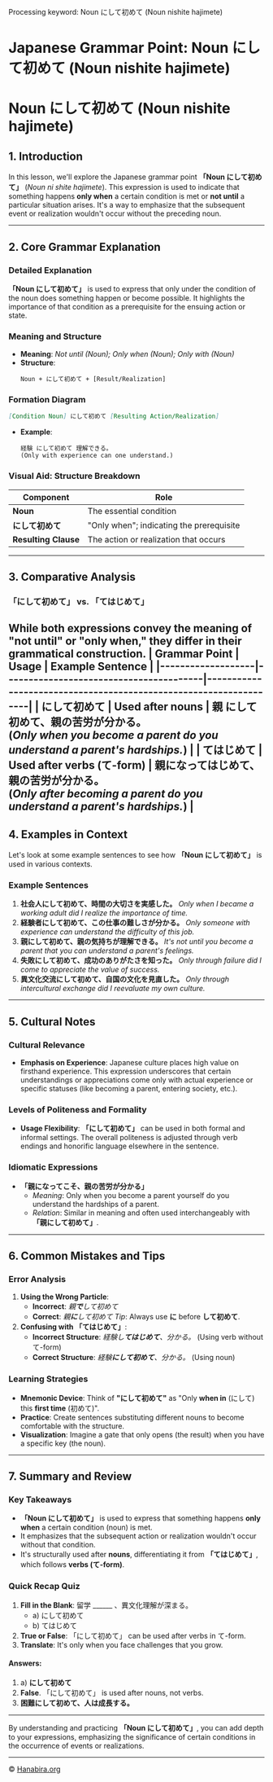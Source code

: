 Processing keyword: Noun にして初めて (Noun nishite hajimete)
# Japanese Grammar Point: Noun にして初めて (Noun nishite hajimete)
# Noun にして初めて (Noun nishite hajimete)
## 1. Introduction
In this lesson, we'll explore the Japanese grammar point **「Noun にして初めて」** (*Noun ni shite hajimete*). This expression is used to indicate that something happens **only when** a certain condition is met or **not until** a particular situation arises. It's a way to emphasize that the subsequent event or realization wouldn't occur without the preceding noun.

---
## 2. Core Grammar Explanation
### Detailed Explanation
**「Noun にして初めて」** is used to express that only under the condition of the noun does something happen or become possible. It highlights the importance of that condition as a prerequisite for the ensuing action or state.
### Meaning and Structure
- **Meaning**: *Not until (Noun); Only when (Noun); Only with (Noun)*
- **Structure**:
  ```
  Noun + にして初めて + [Result/Realization]
  ```
### Formation Diagram
```markdown
[Condition Noun] にして初めて [Resulting Action/Realization]
```
- **Example**:
  ```
  経験 にして初めて 理解できる。
  (Only with experience can one understand.)
  ```
### Visual Aid: Structure Breakdown
| **Component**            | **Role**                                   |
|--------------------------|--------------------------------------------|
| **Noun**                 | The essential condition                    |
| **にして初めて**          | "Only when"; indicating the prerequisite    |
| **Resulting Clause**     | The action or realization that occurs      |
---
## 3. Comparative Analysis
### 「にして初めて」 vs. 「てはじめて」
While both expressions convey the meaning of "not until" or "only when," they differ in their grammatical construction.
| **Grammar Point** | **Usage**                              | **Example Sentence**                                             |
|-------------------|----------------------------------------|------------------------------------------------------------------|
| **にして初めて**    | Used after **nouns**                  | 親 **にして初めて**、親の苦労が分かる。<br>(*Only when you become a parent do you understand a parent's hardships.*) |
| **てはじめて**      | Used after **verbs (て-form)**         | 親になっ**てはじめて**、親の苦労が分かる。<br>(*Only after becoming a parent do you understand a parent's hardships.*) |
---
## 4. Examples in Context
Let's look at some example sentences to see how **「Noun にして初めて」** is used in various contexts.
### Example Sentences
1. **社会人にして初めて、時間の大切さを実感した。**
   *Only when I became a working adult did I realize the importance of time.*
2. **経験者にして初めて、この仕事の難しさが分かる。**
   *Only someone with experience can understand the difficulty of this job.*
3. **親にして初めて、親の気持ちが理解できる。**
   *It's not until you become a parent that you can understand a parent's feelings.*
4. **失敗にして初めて、成功のありがたさを知った。**
   *Only through failure did I come to appreciate the value of success.*
5. **異文化交流にして初めて、自国の文化を見直した。**
   *Only through intercultural exchange did I reevaluate my own culture.*
---
## 5. Cultural Notes
### Cultural Relevance
- **Emphasis on Experience**: Japanese culture places high value on firsthand experience. This expression underscores that certain understandings or appreciations come only with actual experience or specific statuses (like becoming a parent, entering society, etc.).
### Levels of Politeness and Formality
- **Usage Flexibility**: **「にして初めて」** can be used in both formal and informal settings. The overall politeness is adjusted through verb endings and honorific language elsewhere in the sentence.
### Idiomatic Expressions
- **「親になってこそ、親の苦労が分かる」**
  - *Meaning*: Only when you become a parent yourself do you understand the hardships of a parent.
  - *Relation*: Similar in meaning and often used interchangeably with **「親にして初めて」**.
---
## 6. Common Mistakes and Tips
### Error Analysis
1. **Using the Wrong Particle**:
   - **Incorrect**: *親**で**して初めて*
   - **Correct**: *親**に**して初めて*
   *Tip*: Always use **に** before **して初めて**.
2. **Confusing with 「てはじめて」**:
   - **Incorrect Structure**: *経験し**てはじめて**、分かる。* (Using verb without て-form)
   - **Correct Structure**: *経験**にして初めて**、分かる。* (Using noun)
### Learning Strategies
- **Mnemonic Device**: Think of **"にして初めて"** as "Only **when in** (にして) this **first time** (初めて)".
- **Practice**: Create sentences substituting different nouns to become comfortable with the structure.
- **Visualization**: Imagine a gate that only opens (the result) when you have a specific key (the noun).
---
## 7. Summary and Review
### Key Takeaways
- **「Noun にして初めて」** is used to express that something happens **only when** a certain condition (noun) is met.
- It emphasizes that the subsequent action or realization wouldn't occur without that condition.
- It's structurally used after **nouns**, differentiating it from **「てはじめて」**, which follows **verbs (て-form)**.
### Quick Recap Quiz
1. **Fill in the Blank**: 留学 ______ 、異文化理解が深まる。
   - a) にして初めて
   - b) てはじめて
2. **True or False**: 「にして初めて」 can be used after verbs in て-form.
3. **Translate**: It's only when you face challenges that you grow.
#### Answers:
1. a) **にして初めて**
2. **False**. 「にして初めて」 is used after nouns, not verbs.
3. **困難にして初めて、人は成長する。**
---
By understanding and practicing **「Noun にして初めて」**, you can add depth to your expressions, emphasizing the significance of certain conditions in the occurrence of events or realizations.


---

© [Hanabira.org](https://hanabira.org)
